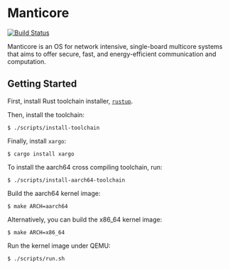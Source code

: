 # Manticore

[![Build Status](https://semaphoreci.com/api/v1/projects/3ee7d6de-333a-4b15-afbc-065e3825778b/1298917/badge.svg)](https://semaphoreci.com/manticore/manticore)

Manticore is an OS for network intensive, single-board multicore systems that aims to offer secure, fast, and energy-efficient communication and computation.

## Getting Started

First, install Rust toolchain installer, [`rustup`](https://rustup.rs/).

Then, install the toolchain:

```console
$ ./scripts/install-toolchain
```

Finally, install `xargo`:

```
$ cargo install xargo
```

To install the aarch64 cross compiling toolchain, run:

```console
$ ./scripts/install-aarch64-toolchain
```

Build the aarch64 kernel image:

```console
$ make ARCH=aarch64
```

Alternatively, you can build the x86_64 kernel image:

```console
$ make ARCH=x86_64
```

Run the kernel image under QEMU:

```console
$ ./scripts/run.sh
```
